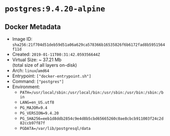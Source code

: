 # `postgres:9.4.20-alpine`

## Docker Metadata

- Image ID: `sha256:21f704d51deb59d51a06a629ca578366b16535826f6b6172fad8b5951564f11d`
- Created: `2019-01-11T00:31:42.059356644Z`
- Virtual Size: ~ 37.21 Mb  
  (total size of all layers on-disk)
- Arch: `linux`/`amd64`
- Entrypoint: `["docker-entrypoint.sh"]`
- Command: `["postgres"]`
- Environment:
  - `PATH=/usr/local/sbin:/usr/local/bin:/usr/sbin:/usr/bin:/sbin:/bin`
  - `LANG=en_US.utf8`
  - `PG_MAJOR=9.4`
  - `PG_VERSION=9.4.20`
  - `PG_SHA256=eeb1d8ddb2854c9e4d8b5cbd65665260c0ae8cbcb911003f24c2d82ccb97f87f`
  - `PGDATA=/var/lib/postgresql/data`
